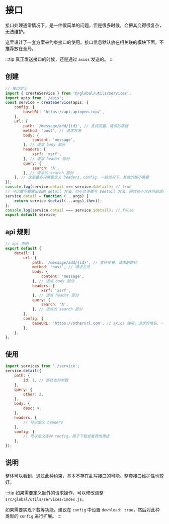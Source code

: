# 接口

接口处理通常情况下，是一件很简单的问题，但是很多时候，会把其变得很复杂，无法维护。

这里设计了一套方案来约束接口的使用。接口信息默认放在相关联的模块下面，不推荐放在全局。

:::tip
真正发送接口的时候，还是通过 `axios` 发送的。
:::

## 创建

```javascript
// 接口定义
import { createService } from '@/global/utils/services';
import apis from './apis';
const service = createService(apis, {
    config: {
        baseURL: 'https://api.apiopen.top/',
    },
    url: {
        path: '/message/add/{id}', // 支持变量，请求的路径
        method: 'post', // 请求方法
        body: {
            content: 'message',
        }, // 请求 body 部分
        headers: {
            xsrf: 'xsrf',
        }, // 请求 header 部分
        query: {
            search: 'A',
        }, // 请求的 search 部分
    }, // 这里最多只需要定义 headers、config，一般情况下，其他的都不需要
});
console.log(service.detail === service.$detail); // true
// 可以覆写暴露出去的 detail 方法，但不允许覆写 $detail 方法，同时也不允许外部调用 $detail 方法
service.detail = function (...args) {
    return service.$detail(...args).then();
};
console.log(service.detail === service.$detail); // false
export default service;
```

## api 规则

```javascript
// api 声明
export default {
    detail: {
        url: {
            path: '/message/add/{id}', // 支持变量，请求的路径
            method: 'post', // 请求方法
            body: {
                content: 'message',
            }, // 请求 body 部分
            headers: {
                xsrf: 'xsrf',
            }, // 请求 header 部分
            query: {
                search: 'A',
            }, // 请求的 search 部分
        },
        config: {
            baseURL: 'https://otherurl.com', // axios 使用，请求的域名，一般不需要写，跨域需要
        },
    },
};
```

## 使用

```javascript
import services from './service';
service.detail({
    path: {
        id: 1, // 路径支持参数
    },
    query: {
        other: 2,
    },
    body: {
        desc: 4,
    },
    headers: {
        // 可以定义 headers
    },
    config: {
        // 可以定义各种 config，用于下载或者其他用途
    },
});
```

## 说明

整体可以看到，通过此种约束，基本不存在乱写接口的可能。整套接口维护性也较好。

:::tip
如果需要定义额外的请求操作，可以修改调整 `src/global/utils/services/index.js`。

如果需要实现下载等功能，建议在 `config` 中设置 `download: true`，然后对此种类型的 `config` 进行扩展。
:::
